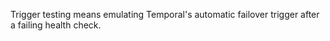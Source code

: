 Trigger testing means emulating Temporal's automatic failover trigger after a failing health check.
